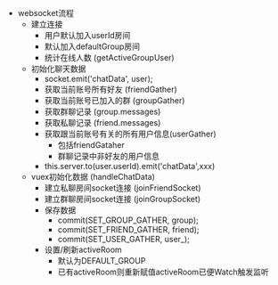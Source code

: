 <!--
 * @file: webSocket建立流程思路说明
 * @author: BoBo
 * @copyright: NanJing Anshare Tech .Com
 * @Date: 2020-12-09 16:28:44
-->
- websocket流程
    - 建立连接
        - 用户默认加入userId房间
        - 默认加入defaultGroup房间
        - 统计在线人数 (getActiveGroupUser)
    - 初始化聊天数据
        - socket.emit('chatData', user);
        - 获取当前账号所有好友 (friendGather)
        - 获取当前账号已加入的群 (groupGather)
        - 获取群聊记录 (group.messages)
        - 获取私聊记录 (friend.messages)
        - 获取跟当前账号有关的所有用户信息(userGather)
            - 包括friendGataher
            - 群聊记录中非好友的用户信息
        - this.server.to(user.userId).emit('chatData',xxx)
    - vuex初始化数据 (handleChatData)
        - 建立私聊房间socket连接 (joinFriendSocket)
        - 建立群聊房间socket连接 (joinGroupSocket)
        - 保存数据
            - commit(SET_GROUP_GATHER, group);
            - commit(SET_FRIEND_GATHER, friend);
            - commit(SET_USER_GATHER, user_);
        - 设置/刷新activeRoom
            - 默认为DEFAULT_GROUP
            - 已有activeRoom则重新赋值activeRoom已便Watch触发监听

